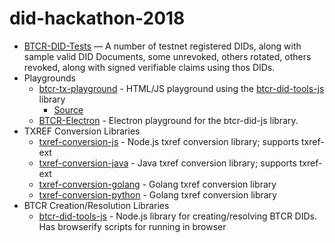 # did-hackathon-2018



* [BTCR-DID-Tests](./BTCR-DID-Tests.md) — A number of testnet registered DIDs, along with sample valid DID Documents, some unrevoked, others rotated, others revoked, along with signed verifiable claims using thos DIDs.
* Playgrounds
    * [btcr-tx-playground](https://weboftrustinfo.github.io/btcr-tx-playground.github.io/) - HTML/JS playground using the [btcr-did-tools-js](https://github.com/WebOfTrustInfo/btcr-did-tools-js) library
        * [Source](https://github.com/WebOfTrustInfo/btcr-tx-playground.github.io)
    * [BTCR-Electron](https://github.com/AnthonyRonning/btcr-electron) - Electron playground for the btcr-did-js library.
* TXREF Conversion Libraries
    * [txref-conversion-js](https://github.com/WebOfTrustInfo/txref-conversion-js) - Node.js txref conversion library; supports txref-ext
    * [txref-conversion-java](https://github.com/WebOfTrustInfo/txref-conversion-java) - Java txref conversion library; supports txref-ext
    * [txref-conversion-golang](https://github.com/kulpreet/txref) - Golang txref conversion library
    * [txref-conversion-python](https://github.com/WebOfTrustInfo/txref-conversion-python) - Golang txref conversion library
* BTCR Creation/Resolution Libraries
    * [btcr-did-tools-js](https://github.com/WebOfTrustInfo/btcr-did-tools-js) - Node.js library for creating/resolving BTCR DIDs. Has browserify scripts for running in browser
